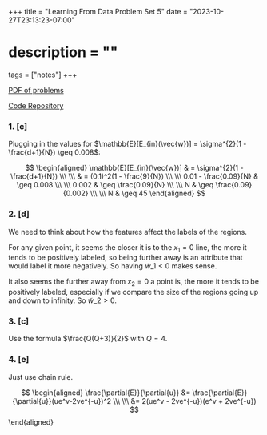 +++
title = "Learning From Data Problem Set 5"
date = "2023-10-27T23:13:23-07:00"
# description = ""

tags = ["notes"]
+++

[PDF of problems](https://work.caltech.edu/homework/hw5.pdf)

[Code Repository](https://github.com/lienzhuzhu/lfd)


<h3>1. [c]</h3>

Plugging in the values for $\mathbb{E}[E_{in}(\vec{w})] = \sigma^{2}(1 - \frac{d+1}{N}) \geq 0.008$:

$$
\begin{aligned}
\mathbb{E}[E_{in}(\vec{w})]     & =     \sigma^{2}(1 - \frac{d+1}{N}) \\\ \\\
                                & =     (0.1)^2(1 - \frac{9}{N}) \\\ \\\
0.01 - \frac{0.09}{N}           & \geq  0.008 \\\ \\\
0.002                           & \geq  \frac{0.09}{N} \\\ \\\
N                               & \geq  \frac{0.09}{0.002} \\\ \\\
N                               & \geq  45
\end{aligned}
$$


<h3>2. [d]</h3>

We need to think about how the features affect the labels of the regions.

For any given point, it seems the closer it is to the $x_1 = 0$ line, the more it tends to be positively labeled, so being further away is an attribute that would label it more negatively. So having $\tilde{w}\_1 < 0$ makes sense.

It also seems the further away from $x_2 = 0$ a point is, the more it tends to be positively labeled, especially if we compare the size of the regions going up and down to infinity. So $\tilde{w}\_2 > 0$.


<h3>3. [c]</h3>

Use the formula $\frac{Q(Q+3)}{2}$ with $Q=4$.


<h3>4. [e]</h3>

Just use chain rule.

$$
\begin{aligned}
\frac{\partial{E}}{\partial{u}} &= \frac{\partial{E}}{\partial{u}}(ue^v-2ve^{-u})^2 \\\ \\\
    &= 2(ue^v - 2ve^{-u})(e^v + 2ve^{-u})
$$
\end{aligned}
